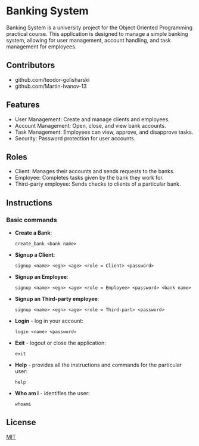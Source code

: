# Banking System
Banking System is a university project for the Object Oriented Programming practical course. 
This application is designed to manage a simple banking system, allowing for user management, account handling, and task management for employees.

## Contributors
* github.com/teodor-golisharski
* github.com/Martin-Ivanov-13

## Features
* User Management: Create and manage clients and employees.
* Account Management: Open, close, and view bank accounts.
* Task Management: Employees can view, approve, and disapprove tasks.
* Security: Password protection for user accounts.

## Roles
* Client: Manages their accounts and sends requests to the banks.
* Employee: Completes tasks given by the bank they work for.
* Third-party employee: Sends checks to clients of a particular bank.

## Instructions
### Basic commands
- **Create a Bank**:
    ```
    create_bank <bank name>
    ```

- **Signup a Client**:
    ```
    signup <name> <egn> <age> <role = Client> <password>
    ```

- **Signup an Employee**:
    ```
    signup <name> <egn> <age> <role = Employee> <password> <bank name>
    ```
    
- **Signup an Third-party employee**:
    ```
    signup <name> <egn> <age> <role = Third-part> <password>
    ```
    
- **Login** - log in your account:
    ```
    login <name> <password>
    ```

- **Exit** - logout or close the application:
    ```
    exit
    ```

- **Help** - provides all the instructions and commands for the particular user:
    ```
    help
    ```

- **Who am I** - identifies the user:
    ```
    whoami
    ```

## License

[MIT](https://choosealicense.com/licenses/mit/)
